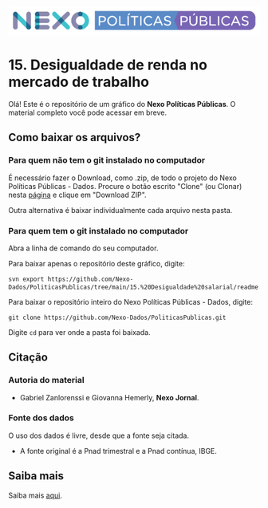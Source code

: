 <img src='https://github.com/Nexo-Dados/PoliticasPublicas/blob/main/nexopp_logofull-cor2.png'>

# 15. Desigualdade de renda no mercado de trabalho

Olá! Este é o repositório de um gráfico do **Nexo Políticas Públicas**. O material completo você pode acessar em breve.


## Como baixar os arquivos?

### Para quem não tem o git instalado no computador

É necessário fazer o Download, como .zip, de todo o projeto do Nexo Políticas Públicas - Dados. Procure o botão escrito "Clone" (ou Clonar) nesta [página](https://github.com/Nexo-Dados/PoliticasPublicas) e clique em "Download ZIP".

Outra alternativa é baixar individualmente cada arquivo nesta pasta.

### Para quem tem o git instalado no computador


Abra a linha de comando do seu computador.

Para baixar apenas o repositório deste gráfico, digite:

```
svn export https://github.com/Nexo-Dados/PoliticasPublicas/tree/main/15.%20Desigualdade%20salarial/readme.md
```

Para baixar o repositório inteiro do Nexo Políticas Públicas - Dados, digite:

```
git clone https://github.com/Nexo-Dados/PoliticasPublicas.git
```

Digite `cd` para ver onde a pasta foi baixada.

## Citação

### Autoria do material

* Gabriel Zanlorenssi e Giovanna Hemerly, **Nexo Jornal**.

### Fonte dos dados

O uso dos dados é livre, desde que a fonte seja citada.

* A fonte original é a Pnad trimestral e a Pnad contínua, IBGE.

## Saiba mais

Saiba mais [aqui](https://pp.nexojornal.com.br/sobre/Sobre-o-Nexo-Pol%C3%ADticas-P%C3%BAblicas).
